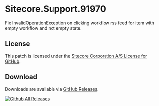 # Sitecore.Support.91970
Fix InvalidOperationException on clicking workflow rss feed for item with empty workflow and not empty state.

## License  
This patch is licensed under the [Sitecore Corporation A/S License for GitHub](https://github.com/sitecoresupport/Sitecore.Support.91970/blob/master/LICENSE).  

## Download  
Downloads are available via [GitHub Releases](https://github.com/sitecoresupport/Sitecore.Support.91970/releases).  

[![Github All Releases](https://img.shields.io/github/downloads/SitecoreSupport/Sitecore.Support.91970/total.svg)](https://github.com/SitecoreSupport/Sitecore.Support.91970/releases)
